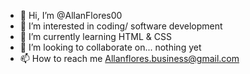 - 👋 Hi, I’m @AllanFlores00
- 👀 I’m interested in coding/ software development 
- 🌱 I’m currently learning HTML & CSS
- 💞️ I’m looking to collaborate on... nothing yet
- 📫 How to reach me Allanflores.business@gmail.com

<!---
AllanFlores00/AllanFlores00 is a ✨ special ✨ repository because its `README.md` (this file) appears on your GitHub profile.
You can click the Preview link to take a look at your changes.
--->
